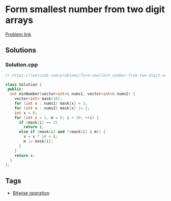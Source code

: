 # Form smallest number from two digit arrays

[Problem link](https://leetcode.com/problems/form-smallest-number-from-two-digit-arrays/)

## Solutions


### Solution.cpp
```cpp
// https://leetcode.com/problems/form-smallest-number-from-two-digit-arrays/

class Solution {
 public:
  int minNumber(vector<int>& nums1, vector<int>& nums2) {
    vector<int> mask(10);
    for (int x : nums1) mask[x] = 1;
    for (int x : nums2) mask[x] |= 2;
    int x = 0;
    for (int i = 1, m = 0; i < 10; ++i) {
      if (mask[i] == 3)
        return i;
      else if (mask[i] and !(mask[i] & m)) {
        x = x * 10 + i;
        m |= mask[i];
      }
    }
    return x;
  }
};
```
## Tags

* [Bitwise operation](/Collections/bitwise-operation.md#bitwise-operation)
